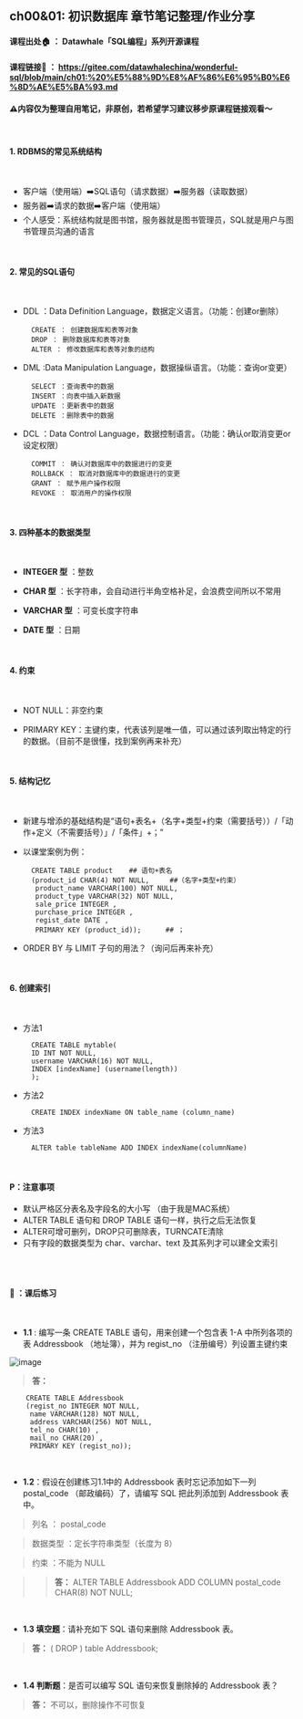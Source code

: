 ## ch00&01: 初识数据库 章节笔记整理/作业分享


#### 课程出处🏠  ： Datawhale「SQL编程」系列开源课程
#### 课程链接🔗  ： https://gitee.com/datawhalechina/wonderful-sql/blob/main/ch01:%20%E5%88%9D%E8%AF%86%E6%95%B0%E6%8D%AE%E5%BA%93.md
#### ⚠️内容仅为整理自用笔记，非原创，若希望学习建议移步原课程链接观看～

<br/>

#### 1. RDBMS的常见系统结构
<br/>

- 客户端（使用端）➡️SQL语句（请求数据）➡️服务器（读取数据）<br/>
- 服务器➡️请求的数据➡️客户端（使用端）<br/>
- 个人感受：系统结构就是图书馆，服务器就是图书管理员，SQL就是用户与图书管理员沟通的语言<br/>


<br/>

#### 2. 常见的SQL语句
<br/>

- DDL ：Data Definition Language，数据定义语言。（功能：创建or删除）

        CREATE ： 创建数据库和表等对象
        DROP ： 删除数据库和表等对象
        ALTER ： 修改数据库和表等对象的结构
    
- DML :Data Manipulation Language，数据操纵语言。（功能：查询or变更）

        SELECT ：查询表中的数据
        INSERT ：向表中插入新数据
        UPDATE ：更新表中的数据
        DELETE ：删除表中的数据
    
- DCL ：Data Control Language，数据控制语言。（功能：确认or取消变更or设定权限）

        COMMIT ： 确认对数据库中的数据进行的变更
        ROLLBACK ： 取消对数据库中的数据进行的变更
        GRANT ： 赋予用户操作权限
        REVOKE ： 取消用户的操作权限
        
 <br/>
 
#### 3. 四种基本的数据类型

<br/>

- **INTEGER 型** ：整数

- **CHAR 型** ：长字符串，会自动进行半角空格补足，会浪费空间所以不常用

- **VARCHAR 型** ：可变长度字符串

- **DATE 型** ：日期

<br/>

#### 4. 约束
<br/>

- NOT NULL：非空约束

- PRIMARY KEY：主键约束，代表该列是唯一值，可以通过该列取出特定的行的数据。（目前不是很懂，找到案例再来补充）

<br/>

#### 5. 结构记忆
<br/>

- 新建与增添的基础结构是“语句+表名+（名字+类型+约束（需要括号））/「动作+定义（不需要括号）」/「条件」+；”
- 以课堂案例为例：
      
        CREATE TABLE product    ## 语句+表名
        (product_id CHAR(4) NOT NULL,     ##（名字+类型+约束）
         product_name VARCHAR(100) NOT NULL,
         product_type VARCHAR(32) NOT NULL,
         sale_price INTEGER ,
         purchase_price INTEGER ,
         regist_date DATE ,
         PRIMARY KEY (product_id));      ## ；
-  ORDER BY 与 LIMIT 子句的用法？（询问后再来补充）

<br/>

#### 6. 创建索引

<br/>

- 方法1

        CREATE TABLE mytable(  
        ID INT NOT NULL,   
        username VARCHAR(16) NOT NULL,  
        INDEX [indexName] (username(length))   
        );  


- 方法2

        CREATE INDEX indexName ON table_name (column_name)


- 方法3

        ALTER table tableName ADD INDEX indexName(columnName)
<br/>


#### P：注意事项
- 默认严格区分表名及字段名的大小写 （由于我是MAC系统）
- ALTER TABLE 语句和 DROP TABLE 语句一样，执行之后无法恢复
- ALTER可增可删列，DROP只可删除表，TURNCATE清除
- 只有字段的数据类型为 char、varchar、text 及其系列才可以建全文索引

<br/>
<br/>

#### 🌟 ：课后练习

<br/>

- **1.1** : 编写一条 CREATE TABLE 语句，用来创建一个包含表 1-A 中所列各项的表 Addressbook （地址簿），并为 regist_no （注册编号）列设置主键约束

![image](https://user-images.githubusercontent.com/73817045/158441790-492112fe-7f46-4d29-a9df-a82dcdc2ce82.png)

> **答：**

        CREATE TABLE Addressbook   
        (regist_no INTEGER NOT NULL,    
         name VARCHAR(128) NOT NULL,
         address VARCHAR(256) NOT NULL,
         tel_no CHAR(10) ,
         mail_no CHAR(20) ,
         PRIMARY KEY (regist_no));     
         
         
<br/>


- **1.2**：假设在创建练习1.1中的 Addressbook 表时忘记添加如下一列 postal_code （邮政编码）了，请编写 SQL 把此列添加到 Addressbook 表中。

> 列名 ： postal_code

> 数据类型 ：定长字符串类型（长度为 8）

> 约束 ：不能为 NULL

>> **答：** ALTER TABLE Addressbook ADD COLUMN postal_code CHAR(8) NOT NULL;



<br/>


- **1.3 填空题**：请补充如下 SQL 语句来删除 Addressbook 表。

> **答：** ( DROP ) table Addressbook;



<br/>


- **1.4 判断题**：是否可以编写 SQL 语句来恢复删除掉的 Addressbook 表？

> **答：** 不可以，删除操作不可恢复


<br/>
